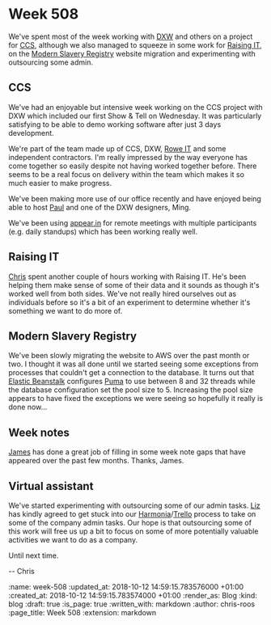 Week 508
========

We've spent most of the week working with [DXW][dxw] and others on a project for [CCS][ccs], although we also managed to squeeze in some work for [Raising IT][raising-it], on the [Modern Slavery Registry][modern-slavery-registry] website migration and experimenting with outsourcing some admin.

## CCS

We've had an enjoyable but intensive week working on the CCS project with DXW which included our first Show & Tell on Wednesday. It was particularly satisfying to be able to demo working software after just 3 days development.

We're part of the team made up of CCS, DXW, [Rowe IT][rowe-it] and some independent contractors. I'm really impressed by the way everyone has come together so easily despite not having worked together before. There seems to be a real focus on delivery within the team which makes it so much easier to make progress.

We've been making more use of our office recently and have enjoyed being able to host [Paul][paul-battley] and one of the DXW designers, Ming.

We've been using [appear.in][appear-in] for remote meetings with multiple participants (e.g. daily standups) which has been working really well.

## Raising IT

[Chris][chris-lowis] spent another couple of hours working with Raising IT. He's been helping them make sense of some of their data and it sounds as though it's worked well from both sides. We've not really hired ourselves out as individuals before so it's a bit of an experiment to determine whether it's something we want to do more of.

## Modern Slavery Registry

We've been slowly migrating the website to AWS over the past month or two. I thought it was all done until we started seeing some exceptions from processes that couldn't get a connection to the database. It turns out that [Elastic Beanstalk][aws-elastic-beanstalk] configures [Puma][puma] to use between 8 and 32 threads while the database configuration set the pool size to 5. Increasing the pool size appears to have fixed the exceptions we were seeing so hopefully it really is done now...

## Week notes

[James][james-mead] has done a great job of filling in some week note gaps that have appeared over the past few months. Thanks, James.

## Virtual assistant

We've started experimenting with outsourcing some of our admin tasks. [Liz][liz-griffiths] has kindly agreed to get stuck into our [Harmonia][harmonia]/[Trello][trello] process to take on some of the company admin tasks. Our hope is that outsourcing some of this work will free us up a bit to focus on some of more potentially valuable activities we want to do as a company.

Until next time.

-- Chris


[appear-in]: https://appear.in/
[aws-elastic-beanstalk]: https://en.wikipedia.org/wiki/AWS_Elastic_Beanstalk
[ccs]: https://www.gov.uk/government/organisations/crown-commercial-service
[chris-lowis]: /chris-lowis
[dxw]: https://www.dxw.com/
[harmonia]: https://harmonia.io/
[james-mead]: /james-mead
[liz-griffiths]: https://twitter.com/elderberry
[modern-slavery-registry]: https://www.modernslaveryregistry.org/
[paul-battley]: http://po-ru.com/
[puma]: http://puma.io/
[raising-it]: https://www.raisingit.com/
[rowe-it]: http://www.roweit.co.uk/
[trello]: https://trello.com/

:name: week-508
:updated_at: 2018-10-12 14:59:15.783576000 +01:00
:created_at: 2018-10-12 14:59:15.783574000 +01:00
:render_as: Blog
:kind: blog
:draft: true
:is_page: true
:written_with: markdown
:author: chris-roos
:page_title: Week 508
:extension: markdown
